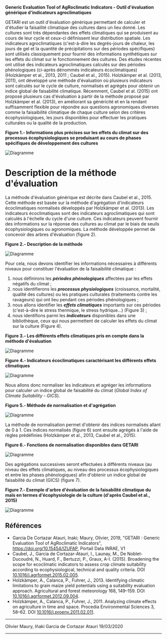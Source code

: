 **Generic Evaluation Tool of AgRoclimatic Indicators - Outil d'évaluation générique d'indicateurs agroclimatiques**

GETARI est un outil d'évaluation générique permettant de calculer et d'étudier la faisailité climatique des cultures dans un lieu donné.
Les cultures sont très dépendantes des effets climatiques qui se produisent au cours de leur cycle et ceux-ci définissent leur distribution spatiale.
Les indicateurs agroclimatiques (c'est-à-dire les degrés-jours de chaleur, les jours de gel et la quantité de précipitations sur des périodes spécifiques) sont utilisés classiquement pour fournir des informations synthétiques sur les effets du climat sur le fonctionnement des cultures. Des études récentes ont utilisé des indicateurs agroclimatiques calculés sur des périodes phénologiques (ci-après dénommés indicateurs écoclimatiques) (Holzkämper et al., 2013, 2011 ; Caubel et al., 2015). Holzkämper et al. (2013, 2011), ont développé une méthode d'évaluation où plusieurs indicateurs sont calculés sur le cycle de culture, normalisés et agrégés pour obtenir un indice global de faisabilité climatique.
Récemment, Caubel et al. (2015) ont proposé plusieurs cas d'évaluation à partir de la méthode proposé par Holzkämper et al. (2013), en améliorant sa généricité et en la rendant suffisamment flexible pour répondre aux questions agronomiques diverses comme la faisaibilité climatique de chaque culture selon des critères écophysiologiques, les jours disponibles pour effectuer les pratiques culturales ou la qualité de la production.

**Figure 1.- Informations plus précises sur les effets du climat sur des processus écophysiologiques se produisant au cours de phases spécifiques de développement des cultures**

![Diagramme](images/what-fig1.fr.png)

# Description de la méthode d'évaluation

La méthode d'évaluation générique est décrite dans Caubel et al., 2015. Cette méthode est basée sur la méthode d'agrégation d'indicateurs écoclimatiques normalisés développés par Holzkämper et al. (2013).
Les indicateurs écoclimatiques sont des indicateurs agroclimatiques qui sont calculés à l'échelle du cycle d'une culture. Ces indicateurs peuvent fournir des informations sur la réponse des cultures au climat par le biais de seuils écophysiologiques ou agronomiques. La méthode développée permet de concevoir des arbres d'évaluation (figure 2).

**Figure 2.- Description de la méthode**

![Diagramme](images/what-fig2.fr.png)

Pour cela, nous devons identifier les informations nécessaires à différents niveaux pour constituer l'évaluation de la faisaibilité climatique :

1. nous définirons les ***périodes phénologiques*** affectées par les effets négatifs du climat ;
2. nous identifierons les ***processus physiologiques*** (croissance, mortalité, qualité des cultures) ou les pratiques culturales (traitements contre les ravageurs) qui ont lieu pendant ces périodes phénologiques ;
3. nous allons identifier les ***effets climatiques*** importants sur ces périodes (c'est-à-dire le stress thermique, le stress hydrique...) (Figure 3) ;
4. nous identifions parmi les ***indicateurs*** disponibles dans une bibliothèque, ceux qui nous permettent de calculer les effets du climat sur la culture (Figure 4).

**Figure 3.- Les différents effets climatiques pris en compte dans la méthode d'évaluation**

![Diagramme](images/what-fig3.fr.png)

**Figure 4.- Indicateurs écoclimatiques caractérisant les différents effets climatiques**

![Diagramme](images/what-fig4.fr.png)

Nous allons donc normaliser les indicateurs et agréger les informations pour calculer un indice global de faisabilité du climat (*Global Index of Climate Suitability - GICS*).

**Figure 5.- Méthode de normalisation et d'agrégation**

![Diagramme](images/what-fig5.fr.png)

La méthode de normalisation permet d'obtenir des indices normalisés allant de 0 à 1. Ces indices normalisés (figure 6) sont ensuite agrégés à l'aide de règles prédéfinies (Holzkämper et al., 2013, Caubel et al., 2015).

**Figure 6.- Fonctions de normalisation disponibles dans GETARI**

![Diagramme](images/what-fig6.png)

Des agrégations successives seront effectuées à différents niveaux (au niveau des effets climatiques, au niveau des processus écophysiologiques et entre les phases phénologiques) afin d'obtenir un indice global de faisabilité du climat (GICS) (figure 7).

**Figure 7.- Exemple d'arbre d'évaluation de la faisabilité climatique du maïs en termes d'écophysiologie de la culture (d'après Caubel et al., 2015)**

![Diagramme](images/what-fig7.png)

## Références

- Garcia De Cortazar Atauri, Inaki; Maury, Olivier, 2019, "GETARI : Generic Evaluation Tool of AgRoclimatic Indicators", <https://doi.org/10.15454/IZUFAP>, Portail Data INRAE, V1
- Caubel, J., Garcia de Cortazar-Atauri, I., Launay, M., De Noblet-Ducoudré, N., Huard, F., Bertuzzi, P., Graux, A-I. (2015). Broadening the scope for ecoclimatic indicators to assess crop climate suitability according to ecophysiological, technical and quality criteria. DOI [10.1016/j.agrformet.2015.02.005](http://doi.org/10.1016/j.agrformet.2015.02.005).
- Holzkämper, A., Calanca, P., Fuhrer, J., 2013. Identifying climatic limitations to grain maize yield potentials using a suitability evaluation approach. Agricultural and forest meteorology 168, 149–159. DOI [10.1016/j.agrformet.2012.09.004](https://doi.org/10.1016/j.agrformet.2012.09.004).
- Holzkämper, A., Calanca, P., Fuhrer, J., 2011. Analyzing climate effects on agriculture in time and space. Procedia Environmental Sciences 3, 58–62. DOI [10.1016/j.proenv.2011.02.011](https://doi.org/10.1016/j.proenv.2011.02.011).

----

Olivier Maury, Iñaki Garcia de Cortazar Atauri
19/03/2020

----
